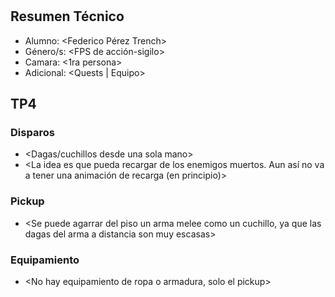 # <Fallen Shadow>

## Resumen Técnico
- Alumno: <Federico Pérez Trench>
- Género/s: <FPS de acción-sigilo>
- Camara: <1ra persona>
- Adicional: <Quests | Equipo>

## TP4

### Disparos
- <Dagas/cuchillos desde una sola mano>
- <La idea es que pueda recargar de los enemigos muertos. Aun así no va a tener una animación de recarga (en principio)>

### Pickup
- <Se puede agarrar del piso un arma melee como un cuchillo, ya que las dagas del arma a distancia son muy escasas>

### Equipamiento
- <No hay equipamiento de ropa o armadura, solo el pickup>
